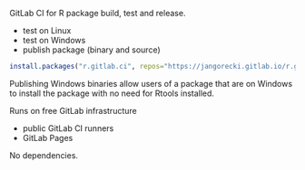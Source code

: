 GitLab CI for R package build, test and release.

- test on Linux
- test on Windows
- publish package (binary and source)

```r
install.packages("r.gitlab.ci", repos="https://jangorecki.gitlab.io/r.gitlab.ci")
```

Publishing Windows binaries allow users of a package that are on Windows to install the package with no need for Rtools installed.

Runs on free GitLab infrastructure

- public GitLab CI runners
- GitLab Pages

No dependencies.

